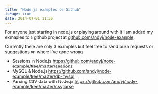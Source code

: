 ```yaml
---
title: "Node.js examples on Github"
isPage: true
date: 2014-09-01 11:30
---
```

For anyone just starting in node.js or playing around with it I am added my exmaples to a github project at [github.com/andyj/node-example](https://github.com/andyj/node-example).

Currently there are only 3 examples but feel free to send push requests or suggestions on where I've gone wrong

* Sessions in Node.js https://github.com/andyj/node-example/tree/master/sessions
* MySQL & Node.js https://github.com/andyj/node-example/tree/master/db-mysql
* Parsing CSV data with Node.js https://github.com/andyj/node-example/tree/master/csvparse